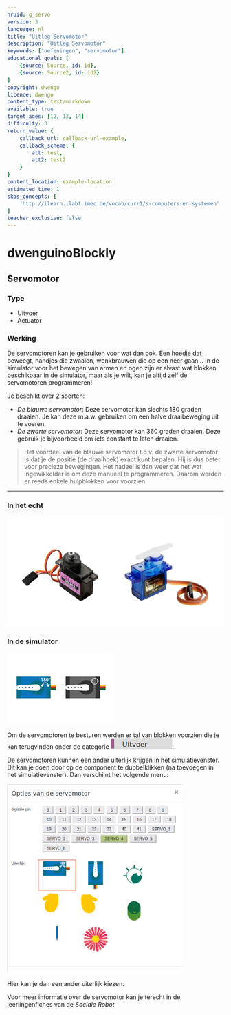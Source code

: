 ```yaml
---
hruid: g_servo
version: 3
language: nl
title: "Uitleg Servomotor"
description: "Uitleg Servomotor"
keywords: ["oefeningen", "servomotor"]
educational_goals: [
    {source: Source, id: id}, 
    {source: Source2, id: id2}
]
copyright: dwengo
licence: dwengo
content_type: text/markdown
available: true
target_ages: [12, 13, 14]
difficulty: 3
return_value: {
    callback_url: callback-url-example,
    callback_schema: {
        att: test,
        att2: test2
    }
}
content_location: example-location
estimated_time: 1
skos_concepts: [
    'http://ilearn.ilabt.imec.be/vocab/curr1/s-computers-en-systemen'
]
teacher_exclusive: false
---
```

# dwenguinoBlockly
## Servomotor

### Type
- Uitvoer
- Actuator

### Werking

De servomotoren kan je gebruiken voor wat dan ook. Een hoedje dat beweegt, handjes die zwaaien, wenkbrauwen die op een neer gaan... In de simulator voor het bewegen van armen en ogen zijn er alvast wat blokken beschikbaar in de simulator, maar als je wilt, kan je altijd zelf de servomotoren programmeren! 

Je beschikt over 2 soorten: 

- *De blauwe servomotor*: Deze servomotor kan slechts 180 graden draaien. Je kan deze m.a.w. gebruiken om een halve draaibeweging uit te voeren.
- *De zwarte servomotor*: Deze servomotor kan 360 graden draaien. Deze gebruik je bijvoorbeeld om iets constant te laten draaien. 

> Het voordeel van de blauwe servomotor t.o.v. de zwarte servomotor is dat je de positie (de draaihoek) exact kunt bepalen. Hij is dus beter voor precieze bewegingen. Het nadeel is dan weer dat het wat ingewikkelder is om deze manueel te programmeren. Daarom werden er reeds enkele hulpblokken voor voorzien. 

***

### In het echt

![](embed/servos.png "Servomotor kit")  

### In de simulator

![](embed/servos_simulator.png "Servomotor simulator")

Om de servomotoren te besturen werden er tal van blokken voorzien die je kan terugvinden onder de categorie ![](embed/cat_uitvoer.png "categorie uitvoer").

De servomotoren kunnen een ander uiterlijk krijgen in het simulatievenster. Dit kan je doen door op de component te dubbelklikken (na toevoegen in het simulatievenster). Dan verschijnt het volgende menu: 

![](embed/servo_opties.png "opties servomotor")

Hier kan je dan een ander uiterlijk kiezen.

<div class="alert alert-box alert-success">
Voor meer informatie over de servomotor kan je terecht in de leerlingenfiches van de <em>Sociale Robot</em>
</div>